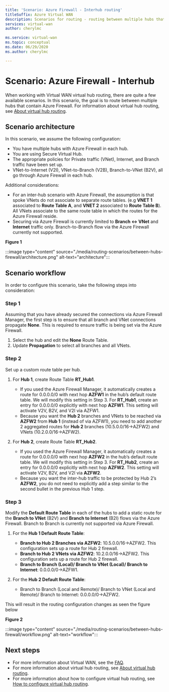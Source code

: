 ```yaml
---
title: 'Scenario: Azure Firewall - Interhub routing'
titleSuffix: Azure Virtual WAN
description: Scenarios for routing - routing between multiple hubs that have Azure Firewall
services: virtual-wan
author: cherylmc

ms.service: virtual-wan
ms.topic: conceptual
ms.date: 06/29/2020
ms.author: cherylmc

---
```

# Scenario: Azure Firewall - Interhub

When working with Virtual WAN virtual hub routing, there are quite a few available scenarios. In this scenario, the goal is to route between multiple hubs that contain Azure Firewall. For information about virtual hub routing, see [About virtual hub routing](about-virtual-hub-routing.md).

## <a name="architecture"></a>Scenario architecture

In this scenario, we assume the following configuration:

* You have multiple hubs with Azure Firewall in each hub.
* You are using Secure Virtual Hub.
* The appropriate policies for Private traffic (VNet), Internet, and Branch traffic have been set up.
* VNet-to-Internet (V2I), VNet-to-Branch (V2B), Branch-to-VNet (B2V), all go through Azure Firewall in each hub.

Additional considerations:

* For an inter-hub scenario with Azure Firewall, the assumption is that spoke VNets do not associate to separate route tables. (e.g **VNET 1** associated to **Route Table A**, and **VNET 2** associated to **Route Table B**). All VNets associate to the same route table in which the routes for the Azure Firewall reside.
* Securing via Azure Firewall is currently limited to **Branch <-> VNet** and **Internet** traffic only. Branch-to-Branch flow via the Azure Firewall currently not supported.

**Figure 1**

:::image type="content" source="./media/routing-scenarios/between-hubs-firewall/architecture.png" alt-text="architecture":::

## <a name="workflow"></a>Scenario workflow

In order to configure this scenario, take the following steps into consideration:

### <a name="step-1"></a>Step 1

Assuming that you have already secured the connections via Azure Firewall Manager, the first step is to ensure that all branch and VNet connections propagate **None**. This is required to ensure traffic is being set via the Azure Firewall.

1. Select the hub and edit the **None** Route Table.
1. Update **Propagation** to select all branches and all VNets.

### <a name="step-2"></a>Step 2

Set up a custom route table per hub.

1. For **Hub 1**, create Route Table **RT_Hub1**.

    * If you used the Azure Firewall Manager, it automatically creates a route for 0.0.0.0/0 with next hop **AZFW1** in the hub’s default route table. We will modify this setting in Step 3. For **RT_Hub1**, create an entry for 0.0.0.0/0 explicitly with next hop **AZFW1**. This setting will activate V2V, B2V, and V2I via AZFW1.
    * Because you want the **Hub 2** branches and VNets to be reached via **AZFW2** from **Hub 1** (instead of via AZFW1), you need to add another 2 aggregated routes for **Hub 2** branches (10.5.0.0/16->AZFW2) and VNets (10.2.0.0/16->AZFW2).

1. For **Hub 2**, create Route Table **RT_Hub2**.

    * If you used the Azure Firewall Manager, it automatically creates a route for 0.0.0.0/0 with next hop **AZFW2** in the hub’s default route table. We will modify this setting in Step 3. For **RT_Hub2**, create an entry for 0.0.0.0/0 explicitly with next hop **AZFW2**. This setting will activate V2V, B2V, and V2I via **AZFW2**.
    * Because you want the inter-hub traffic to be protected by Hub 2’s **AZFW2**, you do not need to explicitly add a step similar to the second bullet in the previous Hub 1 step.

### <a name="step-3"></a>Step 3

Modify the **Default Route Table** in each of the hubs to add a static route for the **Branch to VNet** (B2V) and **Branch to Internet** (B2I) flows via the Azure Firewall. Branch to Branch is currently not supported via Azure Firewall.

1. For the **Hub 1 Default Route Table**:

    * **Branch to Hub 2 Branches via AZFW2**: 10.5.0.0/16->AZFW2. This configuration sets up a route for Hub 2 firewall.
    * **Branch to Hub 2 VNets via AZFW2**: 10.2.0.0/16->AZFW2. This configuration sets up a route for Hub 2 firewall.
    * **Branch to Branch (Local)/ Branch to VNet (Local)/ Branch to Internet**: 0.0.0.0/0->AZFW1.

2. For the **Hub 2 Default Route Table**:

    * Branch to Branch (Local and Remote)/ Branch to VNet (Local and Remote)/ Branch to Internet: 0.0.0.0/0->AZFW2.

This will result in the routing configuration changes as seen the figure below

**Figure 2**

:::image type="content" source="./media/routing-scenarios/between-hubs-firewall/workflow.png" alt-text="workflow":::

## Next steps

* For more information about Virtual WAN, see the [FAQ](virtual-wan-faq.md).
* For more information about virtual hub routing, see [About virtual hub routing](about-virtual-hub-routing.md).
* For more information about how to configure virtual hub routing, see [How to configure virtual hub routing](how-to-virtual-hub-routing.md).
